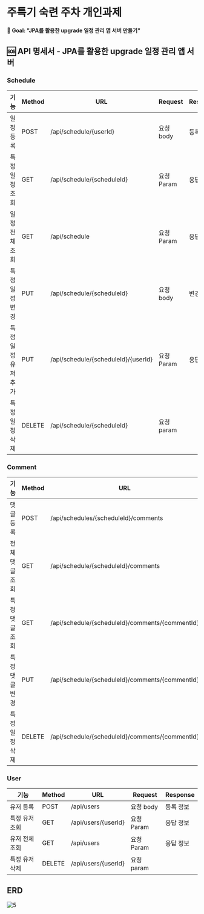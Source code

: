 # 주특기 숙련 주차 개인과제

🏁 **Goal:  "JPA를 활용한 upgrade 일정 관리 앱 서버 만들기"**

## 🆘 API 명세서 - JPA를 활용한 upgrade 일정 관리 앱 서버

### Schedule

| 기능          | Method | URL                                 | Request  | Response |
|-------------|--------|-------------------------------------|----------|----------|
| 일정 등록       | POST   | /api/schedule/{userId}              | 요청 body  | 등록 정보    |
| 특정 일정 조회    | GET    | /api/schedule/{scheduleId}          | 요청 Param | 응답 정보    |
| 일정 전체 조회    | GET    | /api/schedule                       | 요청 Param | 응답 정보    |
| 특정 일정 변경    | PUT    | /api/schedule/{scheduleId}          | 요청 body  | 변경 정보    |
| 특정 일정 유저 추가 | PUT    | /api/schedule/{scheduleId}/{userId} | 요청 Param | 응답 정보    |
| 특정 일정 삭제    | DELETE | /api/schedule/{scheduleId}          | 요청 param |          |

### Comment

| 기능       | Method | URL                                             | Request  | Response |
|----------|--------|-------------------------------------------------|----------|----------|
| 댓글 등록    | POST   | /api/schedules/{scheduleId}/comments            | 요청 body  | 등록 정보    |
| 전체 댓글 조회 | GET    | /api/schedule/{scheduleId}/comments             | 요청 body  | 등록 정보    |
| 특정 댓글 조회 | GET    | /api/schedule/{scheduleId}/comments/{commentId} | 요청 Param | 응답 정보    |
| 특정 댓글 변경 | PUT    | /api/schedule/{scheduleId}/comments/{commentId} | 요청 body  | 변경 정보    |
| 특정 일정 삭제 | DELETE | /api/schedule/{scheduleId}/comments/{commentId} | 요청 param |          |

### User

| 기능       | Method | URL                 | Request  | Response |
|----------|--------|---------------------|----------|----------|
| 유저 등록    | POST   | /api/users          | 요청 body  | 등록 정보    |
| 특정 유저 조회 | GET    | /api/users/{userId} | 요청 Param | 응답 정보    |
| 유저 전체 조회 | GET    | /api/users          | 요청 Param | 응답 정보    |
| 특정 유저 삭제 | DELETE | /api/users/{userId} | 요청 param |          |

## ERD
![5](https://github.com/user-attachments/assets/55cdf869-338a-4c47-b9e8-2b001013d2f8)

